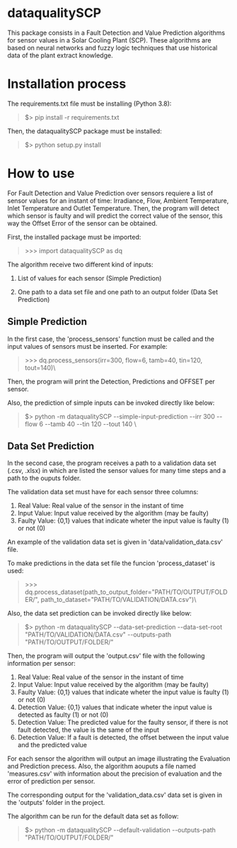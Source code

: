 # dataqualitySCP

This package consists in a Fault Detection and Value Prediction algorithms for sensor values in a Solar Cooling Plant (SCP). These algorithms are based on neural networks and fuzzy logic techniques that use historical data of the plant extract knowledge.


# Installation process

The requirements.txt file must be installing (Python 3.8):

>$\> pip install -r requirements.txt

Then, the dataqualitySCP package must be installed: 

>$\> python setup.py install

# How to use

For Fault Detection and Value Prediction over sensors requiere a list of sensor values for an instant of time: Irradiance, Flow, Ambient Temperature, Inlet Temperature and Outlet Temperature. Then, the program will detect which sensor is faulty and will predict the correct value of the sensor, this way the Offset Error of the sensor can be obtained.        

First, the installed package must be imported:

> \>\>\> import dataqualitySCP as dq

The algorithm receive two different kind of inputs:

1. List of values for each sensor (Simple Prediction)

2. One path to a data set file and one path to an output folder (Data Set Prediction)

## Simple Prediction

In the first case, the 'process_sensors' function must be called and the input values of sensors must be inserted. For example:

> \>\>\> dq.process_sensors(irr=300, flow=6, tamb=40, tin=120, tout=140)\

Then, the program will print the Detection, Predictions and OFFSET per sensor.

Also, the prediction of simple inputs can be invoked directly like below:

>$\> python -m dataqualitySCP --simple-input-prediction --irr 300 --flow 6 --tamb 40 --tin 120 --tout 140 \

## Data Set Prediction

In the second case, the program receives a path to a validation data set (.csv, .xlsx) in which are listed the sensor values for many time steps and a path to the ouputs folder.

The validation data set must have for each sensor three columns: 

1. Real Value: Real value of the sensor in the instant of time 	
2. Input Value: Input value received by the algorithm (may be faulty)
3. Faulty Value: {0,1} values that indicate wheter the input value is faulty (1) or not (0)

An example of the validation data set is given in 'data/validation_data.csv' file. 

To make predictions in the data set file the funcion 'process_dataset' is used:

> \>\>\> dq.process_dataset(path_to_output_folder="PATH/TO/OUTPUT/FOLDER/", path_to_dataset="PATH/TO/VALIDATION/DATA.csv")\

Also, the data set prediction can be invoked directly like below:

>$\> python -m dataqualitySCP --data-set-prediction --data-set-root "PATH/TO/VALIDATION/DATA.csv" --outputs-path "PATH/TO/OUTPUT/FOLDER/"

Then, the program will output the 'output.csv' file with the following information per sensor:

1. Real Value: Real value of the sensor in the instant of time 	
2. Input Value: Input value received by the algorithm (may be faulty)
3. Faulty Value: {0,1} values that indicate wheter the input value is faulty (1) or not (0)
4. Detection Value: {0,1} values that indicate wheter the input value is detected as faulty (1) or not (0)
5. Detection Value: The predicted value for the faulty sensor, if there is not fault detected, the value is the same of the input 
6. Detection Value: If a fault is detected, the offset between the input value and the predicted value

For each sensor the algorithm will output an image illustrating the Evaluation and Prediction precess. Also, the algorithm aouputs a file named 'measures.csv' with information about the precision of evaluation and the error of prediction per sensor. 

The corresponding output for the 'validation_data.csv' data set is given in the 'outputs' folder in the project.

The algorithm can be run for the default data set as follow:

>$\> python -m dataqualitySCP --default-validation --outputs-path "PATH/TO/OUTPUT/FOLDER/"